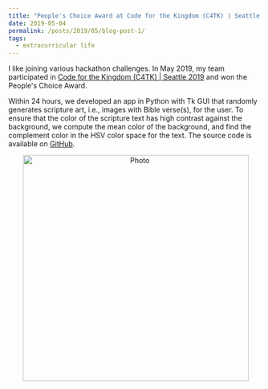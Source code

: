 ```yaml
---
title: "People's Choice Award at Code for the Kingdom (C4TK) | Seattle 2019"
date: 2019-05-04
permalink: /posts/2019/05/blog-post-1/
tags:
  - extracurricular life
---
```


I like joining various hackathon challenges. In May 2019, my team participated in [Code for the Kingdom (C4TK) | Seattle 2019](https://codeforthekingdom.org/seattle-hackathon-2019.html) and won the People's Choice Award. 

Within 24 hours, we developed an app in Python with Tk GUI that randomly generates scripture art, i.e., images with Bible verse(s), for the user. To ensure that the color of the scripture text has high contrast against the background, we compute the mean color of the background, and find the complement color in the HSV color space for the text. The source code is available on [GitHub](https://github.com/blackmacy/Scripture_Art).

<p align="center">
  <img src="https://zhengthomastang.github.io/images/C4TK_photo.jpg?raw=true" alt="Photo" style="width: 450px;"/> 
</p>

